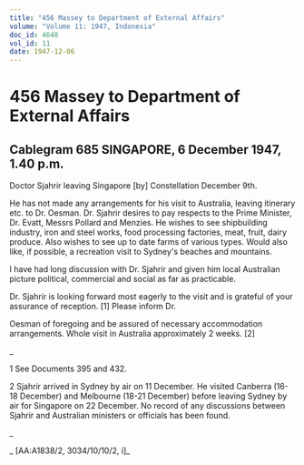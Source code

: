 ```yaml
---
title: "456 Massey to Department of External Affairs"
volume: "Volume 11: 1947, Indonesia"
doc_id: 4640
vol_id: 11
date: 1947-12-06
---
```


# 456 Massey to Department of External Affairs

## Cablegram 685 SINGAPORE, 6 December 1947, 1.40 p.m.

Doctor Sjahrir leaving Singapore [by] Constellation December 9th.

He has not made any arrangements for his visit to Australia, leaving itinerary etc. to Dr. Oesman. Dr. Sjahrir desires to pay respects to the Prime Minister, Dr. Evatt, Messrs Pollard and Menzies. He wishes to see shipbuilding industry, iron and steel works, food processing factories, meat, fruit, dairy produce. Also wishes to see up to date farms of various types. Would also like, if possible, a recreation visit to Sydney's beaches and mountains.

I have had long discussion with Dr. Sjahrir and given him local Australian picture political, commercial and social as far as practicable.

Dr. Sjahrir is looking forward most eagerly to the visit and is grateful of your assurance of reception. [1] Please inform Dr.

Oesman of foregoing and be assured of necessary accommodation arrangements. Whole visit in Australia approximately 2 weeks. [2]

_

1 See Documents 395 and 432.

2 Sjahrir arrived in Sydney by air on 11 December. He visited Canberra (16-18 December) and Melbourne (18-21 December) before leaving Sydney by air for Singapore on 22 December. No record of any discussions between Sjahrir and Australian ministers or officials has been found.

_

_ [AA:A1838/2, 3034/10/10/2, i]_
